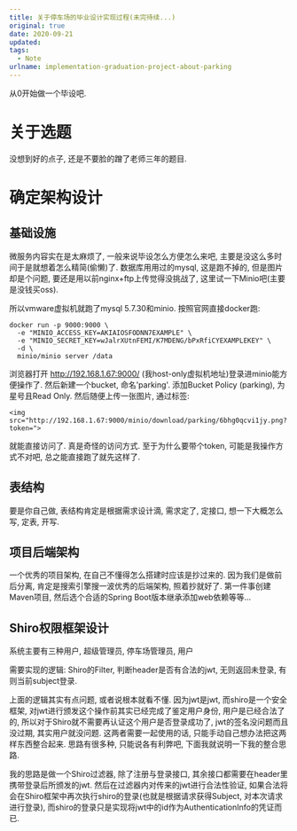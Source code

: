 ```yaml
---
title: 关于停车场的毕业设计实现过程(未完待续...)
original: true
date: 2020-09-21
updated: 
tags: 
  - Note
urlname: implementation-graduation-project-about-parking
---
```

从0开始做一个毕设吧. 
<!--more-->
# 关于选题

没想到好的点子, 还是不要脸的蹭了老师三年的题目. 

# 确定架构设计

## 基础设施

微服务内容实在是太麻烦了, 一般来说毕设怎么方便怎么来吧, 主要是没这么多时间于是就想着怎么精简(偷懒)了. 
数据库用用过的mysql, 这是跑不掉的, 但是图片却是个问题, 要还是用以前nginx+ftp上传觉得没挑战了, 这里试一下Minio吧(主要是没钱买oss). 

所以vmware虚拟机就跑了mysql 5.7.30和minio. 按照官网直接docker跑: 
~~~
docker run -p 9000:9000 \
  -e "MINIO_ACCESS_KEY=AKIAIOSFODNN7EXAMPLE" \
  -e "MINIO_SECRET_KEY=wJalrXUtnFEMI/K7MDENG/bPxRfiCYEXAMPLEKEY" \
  -d \
  minio/minio server /data
~~~
浏览器打开 http://192.168.1.67:9000/ (我host-only虚拟机地址)登录进minio能方便操作了. 然后新建一个bucket, 命名'parking'. 添加Bucket Policy (parking), 为星号且Read Only. 然后随便上传一张图片, 通过标签: 
~~~
<img src="http://192.168.1.67:9000/minio/download/parking/6bhg0qcvi1jy.png?token=">
~~~
就能直接访问了. 真是奇怪的访问方式. 至于为什么要带个token, 可能是我操作方式不对吧, 总之能直接跑了就先这样了. 

## 表结构

要是你自己做, 表结构肯定是根据需求设计滴, 需求定了, 定接口, 想一下大概怎么写, 定表, 开写. 

## 项目后端架构

一个优秀的项目架构, 在自己不懂得怎么搭建时应该是抄过来的. 因为我们是做前后分离, 肯定是搜索引擎搜一波优秀的后端架构, 照着抄就好了. 第一件事创建Maven项目, 然后选个合适的Spring Boot版本继承添加web依赖等等...

## Shiro权限框架设计

系统主要有三种用户, 超级管理员, 停车场管理员, 用户

需要实现的逻辑: 
Shiro的Filter, 判断header是否有合法的jwt, 无则返回未登录, 有则当前subject登录. 

上面的逻辑其实有点问题, 或者说根本就看不懂. 因为jwt是jwt, 而shiro是一个安全框架, 对jwt进行颁发这个操作前其实已经完成了鉴定用户身份, 用户是已经合法了的, 所以对于Shiro就不需要再认证这个用户是否登录成功了, jwt的签名没问题而且没过期, 其实用户就没问题. 这两者需要一起使用的话, 只能手动自己想办法把这两样东西整合起来. 思路有很多种, 只能说各有利弊吧, 下面我就说明一下我的整合思路. 

我的思路是做一个Shiro过滤器, 除了注册与登录接口, 其余接口都需要在header里携带登录后所颁发的jwt. 然后在过滤器内对传来的jwt进行合法性验证, 如果合法将会在Shiro框架中再次执行shiro的登录(也就是根据请求获得Subject, 对本次请求进行登录), 而shiro的登录只是实现将jwt中的id作为AuthenticationInfo的凭证而已. 

